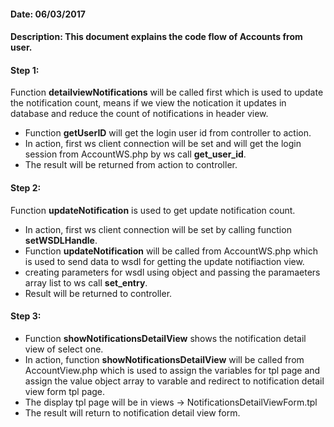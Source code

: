 #### Date: 06/03/2017

#### Description: This document explains the code flow of Accounts from user.

#### Step 1:

Function **detailviewNotifications** will be called first which is used to update the notification count, means if we view the notication
it updates in database and reduce the count of notifications in header view.

- Function **getUserID** will get the login user id from controller to action. 
- In action, first ws client connection will be set and will get the login session from AccountWS.php by ws call **get_user_id**.
- The result will be returned from action to controller.


#### Step 2:

Function **updateNotification** is used to get  update notification count.

- In action, first ws client connection will be set by calling function **setWSDLHandle**.
- Function **updateNotification** will be called from AccountWS.php which is used to send data to wsdl for getting the update notifiaction view.
- creating parameters for wsdl using object and passing the paramaeters array list to ws call **set_entry**.
- Result will be returned to controller.


#### Step 3:

- Function **showNotificationsDetailView** shows the notification detail view of select one.
- In action, function **showNotificationsDetailView** will be called from AccountView.php which is used to assign the variables for tpl page and assign the value object array to varable and redirect to notification detail view form tpl page.
- The display tpl page will be in views -> NotificationsDetailViewForm.tpl
- The result will return to notification detail view form.

